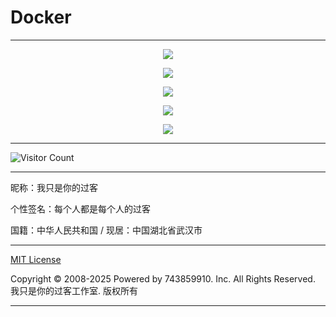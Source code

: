 # Docker

---

<p align="center">
  <img src="https://raw.gitmirror.com/743859910/Docker/master/img/1.webp">
</p>

<p align="center">
  <img src="https://raw.gitmirror.com/743859910/Docker/master/img/2.webp">
</p>

<p align="center">
  <img src="https://raw.gitmirror.com/743859910/Docker/master/img/3.webp">
</p>

<p align="center">
  <img src="https://raw.gitmirror.com/743859910/Docker/master/img/4.webp">
</p>

<p align="center">
  <img src="https://raw.gitmirror.com/743859910/Docker/master/img/5.webp">
</p>

---

![Visitor Count](https://profile-counter.glitch.me/{Docker}/count.svg)

---

昵称：我只是你的过客

个性签名：每个人都是每个人的过客

国籍：中华人民共和国 / 现居：中国湖北省武汉市

---

[MIT License](https://github.com/743859910/Docker/blob/master/LICENSE)

Copyright © 2008-2025 Powered by 743859910. Inc. All Rights Reserved. 我只是你的过客工作室. 版权所有

---
